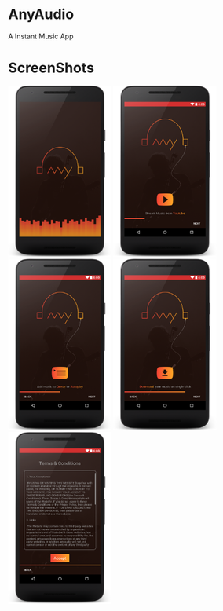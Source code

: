 # AnyAudio
A Instant Music App

# ScreenShots
<img src="\Screenshots\v2\splash.png" width="210px" height="350px" alt="Current Location Pointer">  <img src="\Screenshots\v2\tour_page_1.png" width="210px" height="350px" alt="Location History">   <img src="\Screenshots\v2\tour_page_2.png" width="210px" height="350px" alt="Setting">    <img src="\Screenshots\v2\tour_page_3.png" width="210px" height="350px" alt="Login">
    <img src="\Screenshots\v2\tour_page_4.png" width="210px" height="350px" alt="Login">